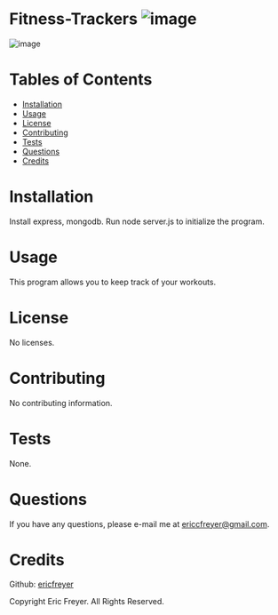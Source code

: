 # Fitness-Trackers ![image](https://user-images.githubusercontent.com/72565719/111360947-b9155780-8663-11eb-8d81-d3a0a0e89a47.png)

![image](https://user-images.githubusercontent.com/72565719/108106044-6f811f00-705b-11eb-9659-ce51f7b9c38f.png)


# Tables of Contents
* [Installation](#installation)
* [Usage](#usage)
* [License](#license)
* [Contributing](#contributing)
* [Tests](#tests)
* [Questions](#questions)
* [Credits](#credits)

# Installation
Install express, mongodb. Run node server.js to initialize the program.

# Usage
This program allows you to keep track of your workouts. 

# License
No licenses.

# Contributing
No contributing information.

# Tests
None.

# Questions
If you have any questions, please e-mail me at ericcfreyer@gmail.com.


# Credits

Github: [ericfreyer](https://github.com/ericfreyer)


Copyright Eric Freyer. All Rights Reserved.